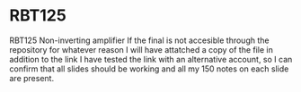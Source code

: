 # RBT125
RBT125 Non-inverting amplifier
If the final is not accesible through the repository for whatever reason I will have attatched a copy of the file in addition to the link
I have tested the link with an alternative account, so I can confirm that all slides should be working and all my 150 notes on each slide are present.
